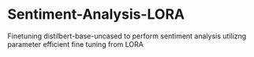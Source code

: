 # Sentiment-Analysis-LORA
Finetuning distilbert-base-uncased to perform sentiment analysis utilizng parameter efficient fine tuning from LORA
